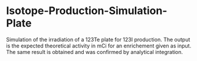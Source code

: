 # Isotope-Production-Simulation-Plate
Simulation of the irradiation of a 123Te plate for 123I production. The output is the expected theoretical activity in mCi for an enrichement given as input. The same result is obtained and was confirmed by analytical integration. 
